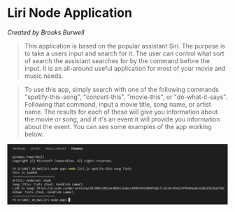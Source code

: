 <h1>Liri Node Application</h1>
<i>Created by Brooks Burwell</i>

>This application is based on the popular assistant Siri. The purpose is to take a users input and search for it. The user can control what sort of search the assistant searches for by the command before the input. It is an all-around useful application for most of your movie and music needs.

>To use this app, simply search with one of the following commands "spotify-this-song", "concert-this", "movie-this", or "do-what-it-says". Following that command, input a movie title, song name, or artist name. The results for each of these will give you information about the movie or song, and if it's an event it will provide you information about the event. You can see some examples of the app working below.

![spotify](https://raw.githubusercontent.com/bburwell91/liri-node-app/master/images/spotify-small.png)
